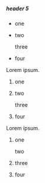 ##### header 5

- one
- two

    three
- four


Lorem ipsum.

1. one
1. two

    three
1. four


Lorem ipsum.

1. one

    two
1. three
1. four
